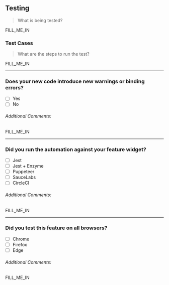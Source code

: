 ## Testing
> What is being tested?

FILL_ME_IN

### Test Cases
> What are the steps to run the test?

FILL_ME_IN

---

### Does your new code introduce new warnings or binding errors?
- [ ] Yes
- [ ] No

###### Additional Comments: 
FILL_ME_IN

---

### Did you run the automation against your feature widget?
- [ ] Jest
- [ ] Jest + Enzyme
- [ ] Puppeteer
- [ ] SauceLabs
- [ ] CircleCI

###### Additional Comments: 
FILL_ME_IN

---

### Did you test this feature on all browsers?
- [ ] Chrome
- [ ] Firefox
- [ ] Edge

###### Additional Comments: 
FILL_ME_IN
